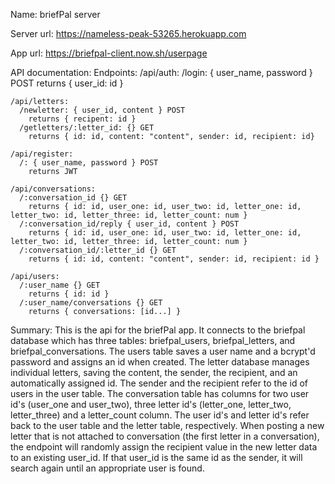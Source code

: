 Name: briefPal server

Server url: https://nameless-peak-53265.herokuapp.com

App url: https://briefpal-client.now.sh/userpage

API documentation:
  Endpoints:
    /api/auth:
      /login: { user_name, password } POST
        returns { user_id: id }

    /api/letters:
      /newletter: { user_id, content } POST
        returns { recipent: id }
      /getletters/:letter_id: {} GET
        returns { id: id, content: "content", sender: id, recipient: id}

    /api/register:
      /: { user_name, password } POST
        returns JWT

    /api/conversations:
      /:conversation_id {} GET
        returns { id: id, user_one: id, user_two: id, letter_one: id, letter_two: id, letter_three: id, letter_count: num }
      /:conversation_id/reply { user_id, content } POST
        returns { id: id, user_one: id, user_two: id, letter_one: id, letter_two: id, letter_three: id, letter_count: num }
      /:conversation_id/:letter_id {} GET
        returns { id: id, content: "content", sender: id, recipient: id }

    /api/users:
      /:user_name {} GET
        returns { id: id }
      /:user_name/conversations {} GET
        returns { conversations: [id...] }

Summary: This is the api for the briefPal app. It connects to the briefpal database which has three tables: briefpal_users, briefpal_letters, and briefpal_conversations. The users table saves a user name and a bcrypt'd password and assigns an id when created. The letter database manages individual letters, saving the content, the sender, the recipient, and an automatically assigned id. The sender and the recipient refer to the id of users in the user table. The conversation table has columns for two user id's (user_one and user_two), three letter id's (letter_one, letter_two, letter_three) and a letter_count column. The user id's and letter id's refer back to the user table and the letter table, respectively. When posting a new letter that is not attached to conversation (the first letter in a conversation), the endpoint will randomly assign the recipient value in the new letter data to an existing user_id. If that user_id is the same id as the sender, it will search again until an appropriate user is found.